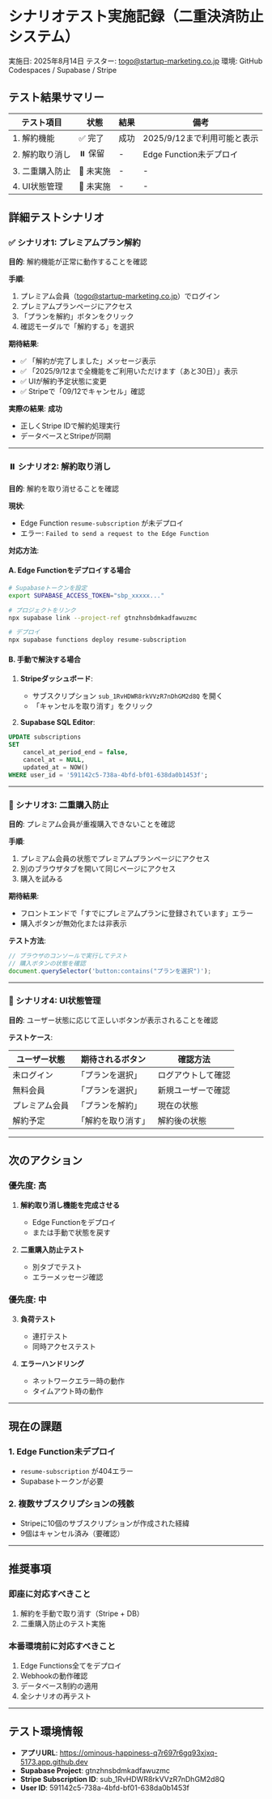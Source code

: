# シナリオテスト実施記録（二重決済防止システム）

実施日: 2025年8月14日
テスター: togo@startup-marketing.co.jp
環境: GitHub Codespaces / Supabase / Stripe

## テスト結果サマリー

| テスト項目 | 状態 | 結果 | 備考 |
|-----------|------|------|------|
| 1. 解約機能 | ✅ 完了 | 成功 | 2025/9/12まで利用可能と表示 |
| 2. 解約取り消し | ⏸️ 保留 | - | Edge Function未デプロイ |
| 3. 二重購入防止 | 🔄 未実施 | - | - |
| 4. UI状態管理 | 🔄 未実施 | - | - |

## 詳細テストシナリオ

### ✅ シナリオ1: プレミアムプラン解約
**目的**: 解約機能が正常に動作することを確認

**手順**:
1. プレミアム会員（togo@startup-marketing.co.jp）でログイン
2. プレミアムプランページにアクセス
3. 「プランを解約」ボタンをクリック
4. 確認モーダルで「解約する」を選択

**期待結果**:
- ✅ 「解約が完了しました」メッセージ表示
- ✅ 「2025/9/12まで全機能をご利用いただけます（あと30日）」表示
- ✅ UIが解約予定状態に変更
- ✅ Stripeで「09/12でキャンセル」確認

**実際の結果**: **成功**
- 正しくStripe IDで解約処理実行
- データベースとStripeが同期

---

### ⏸️ シナリオ2: 解約取り消し
**目的**: 解約を取り消せることを確認

**現状**: 
- Edge Function `resume-subscription` が未デプロイ
- エラー: `Failed to send a request to the Edge Function`

**対応方法**:

#### A. Edge Functionをデプロイする場合
```bash
# Supabaseトークンを設定
export SUPABASE_ACCESS_TOKEN="sbp_xxxxx..."

# プロジェクトをリンク
npx supabase link --project-ref gtnzhnsbdmkadfawuzmc

# デプロイ
npx supabase functions deploy resume-subscription
```

#### B. 手動で解決する場合
1. **Stripeダッシュボード**:
   - サブスクリプション `sub_1RvHDWR8rkVVzR7nDhGM2d8Q` を開く
   - 「キャンセルを取り消す」をクリック

2. **Supabase SQL Editor**:
```sql
UPDATE subscriptions 
SET 
    cancel_at_period_end = false,
    cancel_at = NULL,
    updated_at = NOW()
WHERE user_id = '591142c5-738a-4bfd-bf01-638da0b1453f';
```

---

### 🔄 シナリオ3: 二重購入防止
**目的**: プレミアム会員が重複購入できないことを確認

**手順**:
1. プレミアム会員の状態でプレミアムプランページにアクセス
2. 別のブラウザタブを開いて同じページにアクセス
3. 購入を試みる

**期待結果**:
- フロントエンドで「すでにプレミアムプランに登録されています」エラー
- 購入ボタンが無効化または非表示

**テスト方法**:
```javascript
// ブラウザのコンソールで実行してテスト
// 購入ボタンの状態を確認
document.querySelector('button:contains("プランを選択")');
```

---

### 🔄 シナリオ4: UI状態管理
**目的**: ユーザー状態に応じて正しいボタンが表示されることを確認

**テストケース**:

| ユーザー状態 | 期待されるボタン | 確認方法 |
|-------------|----------------|----------|
| 未ログイン | 「プランを選択」 | ログアウトして確認 |
| 無料会員 | 「プランを選択」 | 新規ユーザーで確認 |
| プレミアム会員 | 「プランを解約」 | 現在の状態 |
| 解約予定 | 「解約を取り消す」 | 解約後の状態 |

---

## 次のアクション

### 優先度: 高
1. **解約取り消し機能を完成させる**
   - Edge Functionをデプロイ
   - または手動で状態を戻す

2. **二重購入防止テスト**
   - 別タブでテスト
   - エラーメッセージ確認

### 優先度: 中
3. **負荷テスト**
   - 連打テスト
   - 同時アクセステスト

4. **エラーハンドリング**
   - ネットワークエラー時の動作
   - タイムアウト時の動作

---

## 現在の課題

### 1. Edge Function未デプロイ
- `resume-subscription` が404エラー
- Supabaseトークンが必要

### 2. 複数サブスクリプションの残骸
- Stripeに10個のサブスクリプションが作成された経緯
- 9個はキャンセル済み（要確認）

---

## 推奨事項

### 即座に対応すべきこと
1. 解約を手動で取り消す（Stripe + DB）
2. 二重購入防止のテスト実施

### 本番環境前に対応すべきこと
1. Edge Functions全てをデプロイ
2. Webhookの動作確認
3. データベース制約の適用
4. 全シナリオの再テスト

---

## テスト環境情報

- **アプリURL**: https://ominous-happiness-q7r697r6gq93xjxq-5173.app.github.dev
- **Supabase Project**: gtnzhnsbdmkadfawuzmc
- **Stripe Subscription ID**: sub_1RvHDWR8rkVVzR7nDhGM2d8Q
- **User ID**: 591142c5-738a-4bfd-bf01-638da0b1453f